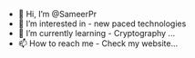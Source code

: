 - 👋 Hi, I’m @SameerPr
- 👀 I’m interested in - new paced technologies
- 🌱 I’m currently learning - Cryptography ...
- 📫 How to reach me - Check my website...

<!---
SameerPr/SameerPr is a ✨ special ✨ repository because its `README.md` (this file) appears on your GitHub profile.
You can click the Preview link to take a look at your changes.
--->
